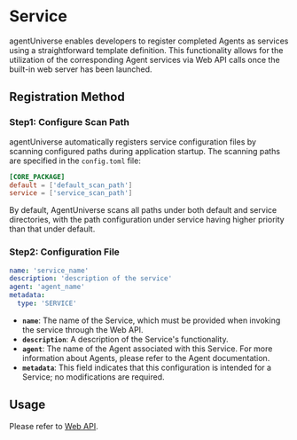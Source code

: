 # Service

agentUniverse enables developers to register completed Agents as services using a straightforward template definition. This functionality allows for the utilization of the corresponding Agent services via Web API calls once the built-in web server has been launched.

## Registration Method

### Step1: Configure Scan Path
agentUniverse automatically registers service configuration files by scanning configured paths during application startup. The scanning paths are specified in the `config.toml` file:
```toml
[CORE_PACKAGE]
default = ['default_scan_path']
service = ['service_scan_path']
```
By default, AgentUniverse scans all paths under both default and service directories, with the path configuration under service having higher priority than that under default.

### Step2: Configuration File
```yaml
name: 'service_name'
description: 'description of the service'
agent: 'agent_name'
metadata:
  type: 'SERVICE'
```
- **`name`**: The name of the Service, which must be provided when invoking the service through the Web API.
- **`description`**: A description of the Service's functionality.
- **`agent`**: The name of the Agent associated with this Service. For more information about Agents, please refer to the Agent documentation.
- **`metadata`**: This field indicates that this configuration is intended for a Service; no modifications are required.

## Usage
Please refer to [Web API](Web_Api.md).